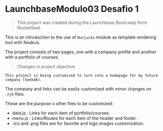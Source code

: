 # LaunchbaseModulo03 Desafio 1

> This project was created during the Launchbase Bootcamp form RocketSeat.

This is an introduction to the use of `Nunjucks` module as template rendering tool with NodeJs.

The project consists of two pages, one with a company profile and another with a portfolio of courses.

> Changes in project objective

`This project is being customized to turn into a homepage for my future company (Seek4K).`

The company and links can be easily customized with minor changes on `.njk` files.

These are the purpose o other files to be customized:

* data.js : Links for each item of portfolio/courses.
* menu.js : Links/Routes for each item of the header and footer.
* .ico and .png files are for favorite and logo images customization.



